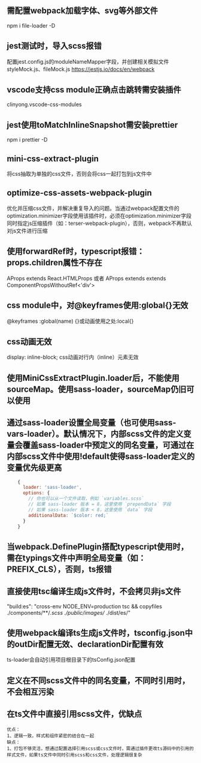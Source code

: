 ## 需配置webpack加载字体、svg等外部文件
npm i file-loader -D

## jest测试时，导入scss报错
配置jest.config.js的moduleNameMapper字段，并创建相关模拟文件styleMock.js、fileMock.js
https://jestjs.io/docs/en/webpack 

## vscode支持css module正确点击跳转需安装插件
clinyong.vscode-css-modules

## jest使用toMatchInlineSnapshot需安装prettier
npm i prettier -D

## mini-css-extract-plugin
将css抽取为单独的css文件，否则会将css一起打包到js文件中

## optimize-css-assets-webpack-plugin
优化并压缩css文件，并解决重复导入的问题。当通过webpack配置文件的optimization.minimizer字段使用该插件时，必须在optimization.minimizer字段同时指定js压缩插件（如：terser-webpack-plugin），否则，webpack不再默认对js文件进行压缩

## 使用forwardRef时，typescript报错：props.children属性不存在
AProps extends React.HTMLProps<HTMLDivElement> 或者 AProps extends extends ComponentPropsWithoutRef<'div'> 

## css module中，对@keyframes使用:global{}无效
@keyframes :global(name) {}或动画使用之处:local{}

## css动画无效
display: inline-block; css动画对行内（inline）元素无效

## 使用MiniCssExtractPlugin.loader后，不能使用sourceMap。使用sass-loader，sourceMap仍旧可以使用

## 通过sass-loader设置全局变量（也可使用sass-vars-loader）。默认情况下，内部scss文件的定义变量会覆盖sass-loader中预定义的同名变量，可通过在内部scss文件中使用!default使得sass-loader定义的变量优先级更高
``` javascript
    {
      loader: 'sass-loader',
      options: {
        // 你也可以从一个文件读取，例如 `variables.scss`
        // 如果 sass-loader 版本 = 8，这里使用 `prependData` 字段
        // 如果 sass-loader 版本 < 8，这里使用 `data` 字段
        additionalData: `$color: red;`
      }
    }
```

## 当webpack.DefinePlugin搭配typescript使用时，需在typings文件中声明全局变量（如：PREFIX_CLS），否则，ts报错

## 直接使用tsc编译生成js文件时，不会拷贝非js文件
"build:es": "cross-env NODE_ENV=production tsc && copyfiles ./components/**/*.scss ./public/images/* ./dist/es/"

## 使用webpack编译ts生成js文件时，tsconfig.json中的outDir配置无效、declarationDir配置有效
ts-loader会自动引用项目根目录下的tsConfig.json配置

## 定义在不同scss文件中的同名变量，不同时引用时，不会相互污染

## 在ts文件中直接引用scss文件，优缺点
```
优点：
1、逻辑一致，样式和组件紧密的结合在一起
缺点：
1、打包不够灵活，想通过配置选择引用scss或css文件时，需通过插件更改ts源码中的引用的样式文件，如果ts文件中同时引用scss和css文件，处理逻辑很复杂
```